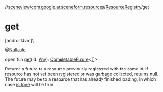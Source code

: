 //[sceneview](../../../index.md)/[com.google.ar.sceneform.resources](../index.md)/[ResourceRegistry](index.md)/[get](get.md)

# get

[androidJvm]\

@[Nullable](https://developer.android.com/reference/kotlin/androidx/annotation/Nullable.html)

open fun [get](get.md)(id: [Any](https://kotlinlang.org/api/latest/jvm/stdlib/kotlin/-any/index.html)): [CompletableFuture](https://developer.android.com/reference/kotlin/java/util/concurrent/CompletableFuture.html)&lt;[T](../../../../arsceneview/com.google.ar.sceneform.rendering/-future-helper/log-on-exception.md)&gt;

Returns a future to a resource previously registered with the same id. If resource has not yet been registered or was garbage collected, returns null. The future may be to a resource that has already finished loading, in which case [isDone](https://developer.android.com/reference/kotlin/java/util/concurrent/CompletableFuture.html#isdone) will be true.
